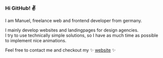 ### Hi GitHub! ✌️

I am Manuel, freelance web and frontend developer from germany.

I mainly develop websites and landingpages for design agencies.  
I try to use technically simple solutions, so I have as much time as possible to implement nice animations.

Feel free to contact me and checkout my ✨ [website](https://www.manuel-deutsch.de/?likes=github&loves=readme) ✨
